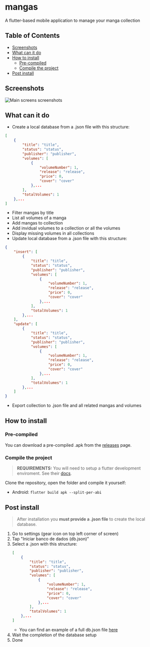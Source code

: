 # mangas
A flutter-based mobile application to manage your manga collection

## Table of Contents
- [Screenshots](#screenshots)
- [What can it do](#what-can-it-do)
- [How to install](#how-to-install)
    - [Pre-compiled](#pre-compiled)
    - [Compile the project](#compile-the-project)
- [Post install](#post-install)


## Screenshots
![Main screens screenshots](./.github/images/combined.png "Main screens schreenshots")


## What can it do
- Create a local database from a .json file with this structure:
```json
[
    {
        "title": "title",
        "status": "status",
        "publisher": "publisher",
        "volumes": [
            {
                "volumeNumber": 1,
                "release": "release",
                "price": 0,
                "cover": "cover"
            },...
        ],
        "totalVolumes": 1
    },...
]
```

- Filter mangas by title
- List all volumes of a manga
- Add mangas to collection
- Add invidual volumes to a collection or all the volumes
- Display missing volumes in all collections
- Update local database from a .json file with this structure:
```json
{
    "insert": [
        {
            "title": "title",
            "status": "status",
            "publisher": "publisher",
            "volumes": [
                {
                    "volumeNumber": 1,
                    "release": "release",
                    "price": 0,
                    "cover": "cover"
                },...
            ],
            "totalVolumes": 1
        },...
    ],
    "update": [
        {
            "title": "title",
            "status": "status",
            "publisher": "publisher",
            "volumes": [
                {
                    "volumeNumber": 1,
                    "release": "release",
                    "price": 0,
                    "cover": "cover"
                },...
            ],
            "totalVolumes": 1
        },...
    ]
}
```
- Export collection to .json file and all related mangas and volumes

## How to install
### Pre-compiled
You can download a pre-compiled .apk from the [releases](https://github.com/b1guuuu/mangas/releases) page.

### Compile the project
> **REQUIREMENTS:** You will need to setup a flutter development enviroment. See their [docs](https://docs.flutter.dev/get-started/install).

Clone the repository, open the folder and compile it yourself:
- Android: <code>flutter build apk --split-per-abi</code>

## Post install
>After installation you **must provide a .json file** to create the local database.

1. Go to settings (gear icon on top left corner of screen)
2. Tap "Iniciar banco de dados (db.json)"
3. Select a .json with this structure:
    ```json
    [
        {
            "title": "title",
            "status": "status",
            "publisher": "publisher",
            "volumes": [
                {
                    "volumeNumber": 1,
                    "release": "release",
                    "price": 0,
                    "cover": "cover"
                },...
            ],
            "totalVolumes": 1
        },...
    ]
    ```
    - You can find an example of a full db.json file [here](https://github.com/b1guuuu/mangas-scrapper/blob/main/db.json)
4. Wait the completion of the database setup
5. Done